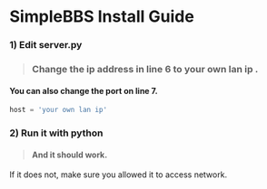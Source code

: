 # SimpleBBS Install Guide
### 1) Edit server.py
>### Change the ip address in line 6 to your own lan ip .
#### You can also change the port on line 7.
```python
host = 'your own lan ip'
```
                
### 2) Run it with python
>#### And it should work.
 If it does not, make sure you allowed it to access network.
